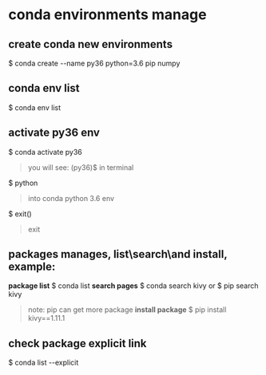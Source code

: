 # conda environments manage

## create conda new environments

$ conda create --name py36 python=3.6 pip numpy

## conda env list

$ conda env list

## activate py36 env

$ conda activate py36

> you will see: (py36)$  in terminal

$ python 

> into conda python 3.6 env

$ exit()  

>exit

## packages manages, list\search\and install, example:
**package list**
$ conda list
**search pages**
$ conda search kivy
or 
$ pip search kivy
> note: pip can get more package
**install package**
$ pip install kivy==1.11.1


## check package explicit link

$ conda list --explicit

##
